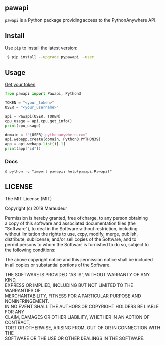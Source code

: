 ## pawapi
`pawapi` is a Python package providing access to the PythonAnywhere API.

## Install
Use `pip` to install the latest version:

```bash
 $ pip install --upgrade pypawapi --user
```

## Usage
[Get your token](https://www.pythonanywhere.com/account/#api_token)

```python
from pawapi import Pawapi, Python3

TOKEN = "<your_token>"
USER = "<your_username>"

api = Pawapi(USER, TOKEN)
cpu_usage = api.cpu.get_info()
print(cpu_usage)

domain = f"{USER}.pythonanywhere.com"
api.webapp.create(domain, Python3.PYTHON39)
app = api.webapp.list()[-1]
print(app["id"])
```

### Docs
```shell
$ python -c "import pawapi; help(pawapi.Pawapi)"
```

## LICENSE
 The MIT License (MIT)    

 Copyright (c) 2019 Maraudeur    

 Permission is hereby granted, free of charge, to any person obtaining    
 a copy of this software and associated documentation files (the    
 "Software"), to deal in the Software without restriction, including    
 without limitation the rights to use, copy, modify, merge, publish,    
 distribute, sublicense, and/or sell copies of the Software, and to    
 permit persons to whom the Software is furnished to do so, subject to    
 the following conditions:    

 The above copyright notice and this permission notice shall be included    
 in all copies or substantial portions of the Software.    

 THE SOFTWARE IS PROVIDED "AS IS", WITHOUT WARRANTY OF ANY KIND,    
 EXPRESS OR IMPLIED, INCLUDING BUT NOT LIMITED TO THE WARRANTIES OF    
 MERCHANTABILITY, FITNESS FOR A PARTICULAR PURPOSE AND NONINFRINGEMENT.    
 IN NO EVENT SHALL THE AUTHORS OR COPYRIGHT HOLDERS BE LIABLE FOR ANY    
 CLAIM, DAMAGES OR OTHER LIABILITY, WHETHER IN AN ACTION OF CONTRACT,    
 TORT OR OTHERWISE, ARISING FROM, OUT OF OR IN CONNECTION WITH THE    
 SOFTWARE OR THE USE OR OTHER DEALINGS IN THE SOFTWARE.    
